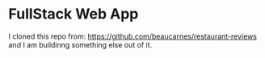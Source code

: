 # FullStack Web App

I cloned this repo from: https://github.com/beaucarnes/restaurant-reviews and I am buildinng something else out of it.
